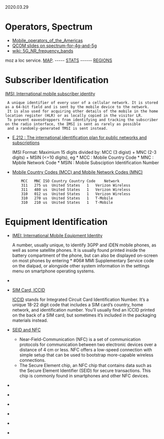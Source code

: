 2020.03.29



# Operators, Spectrum

* [Mobile_operators_of_the_Americas](https://en.wikipedia.org/wiki/List_of_mobile_network_operators_of_the_Americas#United_States)<br>
* [QCOM slides on spectrum-for-4g-and-5g](https://www.qualcomm.com/media/documents/files/spectrum-for-4g-and-5g.pdf)<br>
* [wiki: 5G_NR_frequency_bands](https://en.wikipedia.org/wiki/5G_NR_frequency_bands)<br>

moz a loc service. [MAP](https://location.services.mozilla.com/map#2/35.0/9.0).  ----- [STATS](https://location.services.mozilla.com/stats)
------  [REGIONS](https://location.services.mozilla.com/stats/regions)<br>


# Subscriber Identification

[IMSI: International mobile subscriber identity](https://en.wikipedia.org/wiki/International_mobile_subscriber_identity)<br>

     A unique identifier of every user of a cellular network. It is stored as a 64-bit field and is sent by the mobile device to the network. 
     It is also used for acquiring other details of the mobile in the home location register (HLR) or as locally copied in the visitor LR. 
     To prevent eavesdroppers from identifying and tracking the subscriber on the radio interface, the IMSI is sent as rarely as possible 
     and a randomly-generated TMSI is sent instead.

* [E.212 : The international identification plan for public networks and subscriptions](https://www.itu.int/rec/T-REC-E.212-201609-I/en)<br>

     IMSI Format: Maximium 15 digits divided by: MCC (3 digist) + MNC (2-3 digits) + MSIN (<=10 digits), eg 
          * MCC :  Mobile Country Code
          * MNC :  Mpbile Network Code
          * MSIN : Mobile Subsciption Identification Number
          
* [Mobile Country Codes (MCC) and Mobile Network Codes (MNC)](https://www.mcc-mnc.com/)

          MCC	MNC	ISO	Country	Country Code	Network
          311	275	us	United States	1	Verizon Wireless
          311	480	us	United States	1	Verizon Wireless
          310	012	us	United States	1	Verizon Wireless
          310	270	us	United States	1	T-Mobile
          310	210	us	United States	1	T-Mobile

# Equipment Identification

* [IMEI: International Mobile Equipment Identity](https://en.wikipedia.org/wiki/International_Mobile_Equipment_Identity)<br>

    A number, usually unique, to identify 3GPP and iDEN mobile phones, as well as some satellite phones. It is usually found printed 
    inside the battery compartment of the phone, but can also be displayed on-screen on most phones by entering * #06# MMI Supplementary 
    Service code on the dialpad, or alongside other system information in the settings menu on smartphone operating systems.
    
* <br>

* [SIM Card, ICCID](https://en.wikipedia.org/wiki/SIM_card#ICCID)<br>

    [ICCID](https://www.emnify.com/resources/iccid-number) stands for Integrated Circuit Card Identification Number. 
    It’s a unique 18-22 digit code that includes a SIM card’s country, home network, and identification number. 
    You’ll usually find an ICCID printed on the back of a SIM card, but sometimes it’s included in the packaging materials instead.
    
    
* [SEID and NFC](https://en.wikipedia.org/wiki/Near-field_communication)<br>

     * Near-Field-Communication (NFC) is a set of communication protocols for communication between two electronic devices over a 
     distance of 4 cm or less. NFC offers a low-speed connection with simple setup that can be used to bootstrap more-capable wireless connections.
     * The Secure Element chip, an NFC chip that contains data such as the Secure Element Identifier (SEID) for secure transactions. 
     This chip is commonly found in smartphones and other NFC devices.


* []()<br>
* []()<br>
* []()<br>
* []()<br>
* []()<br>
* []()<br>
